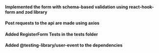#### Implemented the form with schema-based validation using react-hook-form and zod library

#### Post requests to the api are made using axios

#### Added RegisterForm Tests in the tests folder

#### Added @testing-library/user-event to the dependencies

